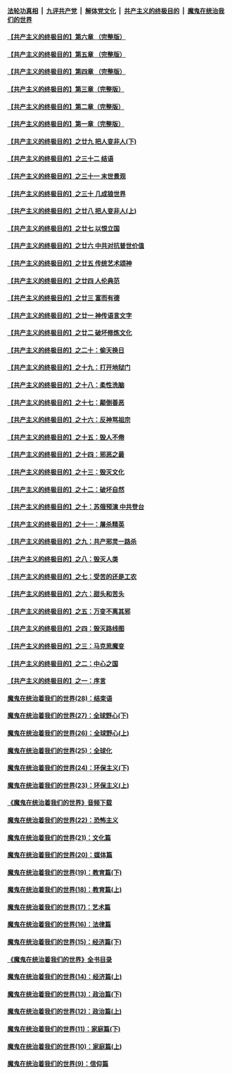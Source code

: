 ####  [法轮功真相](../../../../basic/blob/master/README.md?t=12101701) &nbsp;|&nbsp; [九评共产党](../../../../9ping.md/blob/master/README.md?t=12101701) &nbsp;|&nbsp; [解体党文化](../../../../jtdwh.md/blob/master/README.md?t=12101701)  &nbsp;|&nbsp; [共产主义的终极目的](../../../../gczydzjmd.md/blob/master/README.md?t=12101701) &nbsp;|&nbsp; [魔鬼在统治我们的世界](../../../../mgztzwmdsj.md/blob/master/README.md?t=12101701) 

#### [【共产主义的终极目的】第六章 （完整版）](../pages/nsc422/n11428913.md?t=12101701) 

#### [【共产主义的终极目的】第五章 （完整版）](../pages/nsc422/n11428912.md?t=12101701) 

#### [【共产主义的终极目的】第四章 （完整版）](../pages/nsc422/n11428907.md?t=12101701) 

#### [【共产主义的终极目的】第三章（完整版）](../pages/nsc422/n11428848.md?t=12101701) 

#### [【共产主义的终极目的】第二章（完整版）](../pages/nsc422/n11428831.md?t=12101701) 

#### [【共产主义的终极目的】第一章（完整版）](../pages/nsc422/n11417651.md?t=12101701) 

#### [【共产主义的终极目的】之廿九 把人变非人(下)](../pages/nsc422/n11344140.md?t=12101701) 

#### [【共产主义的终极目的】之三十二 结语](../pages/nsc422/n11360535.md?t=12101701) 

#### [【共产主义的终极目的】之三十一 末世景观](../pages/nsc422/n11351129.md?t=12101701) 

#### [【共产主义的终极目的】之三十 几成狼世界](../pages/nsc422/n11348280.md?t=12101701) 

#### [【共产主义的终极目的】之廿八 把人变非人(上)](../pages/nsc422/n11340492.md?t=12101701) 

#### [【共产主义的终极目的】之廿七 以恨立国](../pages/nsc422/n11336944.md?t=12101701) 

#### [【共产主义的终极目的】之廿六 中共对抗普世价值](../pages/nsc422/n11324785.md?t=12101701) 

#### [【共产主义的终极目的】之廿五 传统艺术颂神](../pages/nsc422/n11296396.md?t=12101701) 

#### [【共产主义的终极目的】之廿四 人伦典范](../pages/nsc422/n11296397.md?t=12101701) 

#### [【共产主义的终极目的】之廿三 富而有德](../pages/nsc422/n11283598.md?t=12101701) 

#### [【共产主义的终极目的】之廿一 神传语言文字](../pages/nsc422/n11263265.md?t=12101701) 

#### [【共产主义的终极目的】之廿二 破坏修炼文化](../pages/nsc422/n11245728.md?t=12101701) 

#### [【共产主义的终极目的】之二十：偷天换日](../pages/nsc422/n11238846.md?t=12101701) 

#### [【共产主义的终极目的】之十九：打开地狱门](../pages/nsc422/n11206376.md?t=12101701) 

#### [【共产主义的终极目的】之十八：柔性洗脑](../pages/nsc422/n11199994.md?t=12101701) 

#### [【共产主义的终极目的】之十七：颠倒善恶](../pages/nsc422/n11179782.md?t=12101701) 

#### [【共产主义的终极目的】之十六：反神骂祖宗](../pages/nsc422/n11166798.md?t=12101701) 

#### [【共产主义的终极目的】之十五：毁人不倦](../pages/nsc422/n11166792.md?t=12101701) 

#### [【共产主义的终极目的】之十四：邪恶之最](../pages/nsc422/n11150249.md?t=12101701) 

#### [【共产主义的终极目的】之十三：毁灭文化](../pages/nsc422/n11135227.md?t=12101701) 

#### [【共产主义的终极目的】之十二：破坏自然](../pages/nsc422/n11135214.md?t=12101701) 

#### [【共产主义的终极目的】之十：苏俄预演 中共登台](../pages/nsc422/n11118424.md?t=12101701) 

#### [【共产主义的终极目的】之十一：屠杀精英](../pages/nsc422/n11118442.md?t=12101701) 

#### [【共产主义的终极目的】之九：共产邪灵一路杀](../pages/nsc422/n11114139.md?t=12101701) 

#### [【共产主义的终极目的】之八：毁灭人类](../pages/nsc422/n11108503.md?t=12101701) 

#### [【共产主义的终极目的】之七：受苦的还是工农](../pages/nsc422/n11101809.md?t=12101701) 

#### [【共产主义的终极目的】之六：甜头和苦头](../pages/nsc422/n11096971.md?t=12101701) 

#### [【共产主义的终极目的】之五：万变不离其邪](../pages/nsc422/n11091285.md?t=12101701) 

#### [【共产主义的终极目的】之四：毁灭路线图](../pages/nsc422/n11086284.md?t=12101701) 

#### [【共产主义的终极目的】之三：马克思魔变](../pages/nsc422/n11061941.md?t=12101701) 

#### [【共产主义的终极目的】之二：中心之国](../pages/nsc422/n11047728.md?t=12101701) 

#### [【共产主义的终极目的】之一：序言](../pages/nsc422/n11086077.md?t=12101701) 

#### [魔鬼在统治着我们的世界(28)：结束语](../pages/nsc422/n10936246.md?t=12101701) 

#### [魔鬼在统治着我们的世界(27)：全球野心(下)](../pages/nsc422/n10928319.md?t=12101701) 

#### [魔鬼在统治着我们的世界(26)：全球野心(上)](../pages/nsc422/n10900318.md?t=12101701) 

#### [魔鬼在统治着我们的世界(25)：全球化](../pages/nsc422/n10788205.md?t=12101701) 

#### [魔鬼在统治着我们的世界(24)：环保主义(下)](../pages/nsc422/n10695307.md?t=12101701) 

#### [魔鬼在统治着我们的世界(23)：环保主义(上)](../pages/nsc422/n10688613.md?t=12101701) 

#### [《魔鬼在统治着我们的世界》音频下载](../pages/nsc422/n10635553.md?t=12101701) 

#### [魔鬼在统治着我们的世界(22)：恐怖主义](../pages/nsc422/n10614727.md?t=12101701) 

#### [魔鬼在统治着我们的世界(21)：文化篇](../pages/nsc422/n10597706.md?t=12101701) 

#### [魔鬼在统治着我们的世界(20)：媒体篇](../pages/nsc422/n10586579.md?t=12101701) 

#### [魔鬼在统治着我们的世界(19)：教育篇(下)](../pages/nsc422/n10564808.md?t=12101701) 

#### [魔鬼在统治着我们的世界(18)：教育篇(上)](../pages/nsc422/n10526970.md?t=12101701) 

#### [魔鬼在统治着我们的世界(17)：艺术篇](../pages/nsc422/n10499093.md?t=12101701) 

#### [魔鬼在统治着我们的世界(16)：法律篇](../pages/nsc422/n10485969.md?t=12101701) 

#### [魔鬼在统治着我们的世界(15)：经济篇(下)](../pages/nsc422/n10469975.md?t=12101701) 

#### [《魔鬼在统治着我们的世界》全书目录](../pages/nsc422/n10464261.md?t=12101701) 

#### [魔鬼在统治着我们的世界(14)：经济篇(上)](../pages/nsc422/n10457370.md?t=12101701) 

#### [魔鬼在统治着我们的世界(13)：政治篇(下)](../pages/nsc422/n10448270.md?t=12101701) 

#### [魔鬼在统治着我们的世界(12)：政治篇(上)](../pages/nsc422/n10444576.md?t=12101701) 

#### [魔鬼在统治着我们的世界(11)：家庭篇(下)](../pages/nsc422/n10440961.md?t=12101701) 

#### [魔鬼在统治着我们的世界(10)：家庭篇(上)](../pages/nsc422/n10435448.md?t=12101701) 

#### [魔鬼在统治着我们的世界(9)：信仰篇](../pages/nsc422/n10432159.md?t=12101701) 

